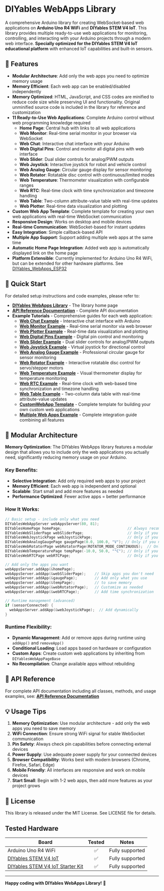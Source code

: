 # DIYables WebApps Library

A comprehensive Arduino library for creating WebSocket-based web applications on **Arduino Uno R4 WiFi** and **DIYables STEM V4 IoT**. This library provides multiple ready-to-use web applications for monitoring, controlling, and interacting with your Arduino projects through a modern web interface. **Specially optimized for the DIYables STEM V4 IoT educational platform** with enhanced IoT capabilities and built-in sensors.

## 🚀 Features

- **Modular Architecture**: Add only the web apps you need to optimize memory usage
- **Memory Efficient**: Each web app can be enabled/disabled independently
- **Memory Optimized**: HTML, JavaScript, and CSS codes are minified to reduce code size while preserving UI and functionality. Original unminified source code is included in the library for reference and customization
- **11 Ready-to-Use Web Applications**: Complete Arduino control without web programming knowledge required
  - **Home Page**: Central hub with links to all web applications
  - **Web Monitor**: Real-time serial monitor in your browser via WebSocket
  - **Web Chat**: Interactive chat interface with your Arduino
  - **Web Digital Pins**: Control and monitor all digital pins with web interface
  - **Web Slider**: Dual slider controls for analog/PWM outputs
  - **Web Joystick**: Interactive joystick for robot and vehicle control
  - **Web Analog Gauge**: Circular gauge display for sensor monitoring
  - **Web Rotator**: Rotatable disc control with continuous/limited modes
  - **Web Temperature**: Thermometer visualization with configurable ranges
  - **Web RTC**: Real-time clock with time synchronization and timezone handling
  - **Web Table**: Two-column attribute-value table with real-time updates
  - **Web Plotter**: Real-time data visualization and plotting
- **Custom Web App Template**: Complete template for creating your own web applications with real-time WebSocket communication
- **Responsive Design**: Works on desktop and mobile devices
- **Real-time Communication**: WebSocket-based for instant updates
- **Easy Integration**: Simple callback-based API
- **Multiple App Support**: Support adding multiple web apps at the same time
- **Automatic Home Page Integration**: Added web app is automatically displayed link on the home page
- **Platform Extensible**: Currently implemented for Arduino Uno R4 WiFi, but can be extended for other hardware platforms. See [DIYables_WebApps_ESP32](https://esp32io.com/tutorials/esp32-diyables-web-apps)


## 🎯 Quick Start

For detailed setup instructions and code examples, please refer to:
- **[DIYables WebApps Library](https://newbiely.com/tutorials/arduino-uno-r4/diyables-web-apps)** - The library home page
- **[API Reference Documentation](https://newbiely.com/tutorials/arduino-uno-r4/diyables-web-apps-library-reference)** - Complete API documentation
- **Example Tutorials** - Comprehensive guides for each web application:
  - **[Web Chat Example](https://newbiely.com/tutorials/arduino-uno-r4/diyables-web-apps-chat)** - Interactive chat interface with Arduino
  - **[Web Monitor Example](https://newbiely.com/tutorials/arduino-uno-r4/diyables-web-apps-web-monitor)** - Real-time serial monitor via web browser
  - **[Web Plotter Example](https://newbiely.com/tutorials/arduino-uno-r4/diyables-web-apps-web-plotter)** - Real-time data visualization and plotting
  - **[Web Digital Pins Example](https://newbiely.com/tutorials/arduino-uno-r4/diyables-web-apps-web-digital-pins)** - Digital pin control and monitoring
  - **[Web Slider Example](https://newbiely.com/tutorials/arduino-uno-r4/diyables-web-apps-web-slider)** - Dual slider controls for analog/PWM outputs
  - **[Web Joystick Example](https://newbiely.com/tutorials/arduino-uno-r4/diyables-web-apps-web-joystick)** - Virtual joystick for directional control
  - **[Web Analog Gauge Example](https://newbiely.com/tutorials/arduino-uno-r4/diyables-web-apps-web-analog-gauge)** - Professional circular gauge for sensor monitoring
  - **[Web Rotator Example](https://newbiely.com/tutorials/arduino-uno-r4/diyables-web-apps-web-rotator)** - Interactive rotatable disc control for servo/stepper motors
  - **[Web Temperature Example](https://newbiely.com/tutorials/arduino-uno-r4/diyables-web-apps-web-temperature)** - Visual thermometer display for temperature monitoring
  - **[Web RTC Example](https://newbiely.com/tutorials/arduino-uno-r4/diyables-web-apps-web-rtc)** - Real-time clock with web-based time synchronization and timezone handling
  - **[Web Table Example](https://newbiely.com/tutorials/arduino-uno-r4/diyables-web-apps-web-table)** - Two-column data table with real-time attribute-value updates
  - **[CustomWebApp Template](https://newbiely.com/tutorials/arduino-uno-r4/diyables-web-apps-custom-webapp)** - Complete template for building your own custom web applications
  - **[Multiple Web Apps Example](https://newbiely.com/tutorials/arduino-uno-r4/diyables-web-apps-multiple-web-apps)** - Complete integration guide combining all features


## 🧩 Modular Architecture

**Memory Optimization**: The DIYables WebApps library features a modular design that allows you to include only the web applications you actually need, significantly reducing memory usage on your Arduino.

### Key Benefits:
- **Selective Integration**: Add only required web apps to your project
- **Memory Efficient**: Each web app is independent and optional
- **Scalable**: Start small and add more features as needed
- **Performance Optimized**: Fewer active apps = better performance

### How It Works:
```cpp
// Basic setup - include only what you need
DIYablesWebAppServer webAppsServer(80, 81);
DIYablesHomePage homePage;                              // Always recommended
DIYablesWebSliderPage webSliderPage;                    // Only if you need sliders
DIYablesWebJoystickPage webJoystickPage;                // Only if you need joystick
DIYablesWebAnalogGaugePage gaugePage(0.0, 100.0, "V"); // Only if you need analog gauge
DIYablesWebRotatorPage webRotatorPage(ROTATOR_MODE_CONTINUOUS);  // Only if you need rotator
DIYablesWebTemperaturePage tempPage(-10.0, 50.0, "°C"); // Only if you need temperature
DIYablesWebRTCPage webRTCPage;                          // Only if you need time sync

// Add only the apps you want
webAppsServer.addApp(&homePage);
webAppsServer.addApp(&webSliderPage);    // Skip apps you don't need
webAppsServer.addApp(&gaugePage);        // Add only what you use
webAppsServer.addApp(&tempPage);         // to save memory
webAppsServer.addApp(&webRotatorPage);   // Customize as needed
webAppsServer.addApp(&webRTCPage);       // Add time synchronization

// Runtime management (advanced)
if (sensorConnected) {
  webAppsServer.addApp(&webJoystickPage);  // Add dynamically
}
```


### Runtime Flexibility:
- **Dynamic Management**: Add or remove apps during runtime using `addApp()` and `removeApp()`
- **Conditional Loading**: Load apps based on hardware or configuration
- **Custom Apps**: Create custom web applications by inheriting from `DIYablesWebAppPageBase`
- **No Recompilation**: Change available apps without rebuilding

## 🔌 API Reference

For complete API documentation including all classes, methods, and usage examples, see:
**[API Reference Documentation](https://newbiely.com/tutorials/arduino-uno-r4/diyables-web-apps-library-reference)**


## 💡 Usage Tips

1. **Memory Optimization**: Use modular architecture - add only the web apps you need to save memory
2. **WiFi Connection**: Ensure strong WiFi signal for stable WebSocket communication
3. **Pin Safety**: Always check pin capabilities before connecting external devices
4. **Power Supply**: Use adequate power supply for your connected devices
5. **Browser Compatibility**: Works best with modern browsers (Chrome, Firefox, Safari, Edge)
6. **Mobile Friendly**: All interfaces are responsive and work on mobile devices
7. **Start Small**: Begin with 1-2 web apps, then add more features as your project grows


## 📄 License

This library is released under the MIT License. See LICENSE file for details.


Tested Hardware
----------------------------

| Board                   | Tested | Notes                                      |
|-------------------------|:------:|---------------------------------------------|
| Arduino Uno R4 WiFi     |   ✅   | Fully supported       |
| [DIYables STEM V4 IoT](https://diyables.io/products/diyables-stem-v4-iot-fully-compatible-with-arduino-uno-r4-wifi) |   ✅   | Fully supported          |
| [DIYables STEM V4 IoT Starter Kit](https://diyables.io/products/diyables-stem-v4-iot-starter-kit) |   ✅   | Fully supported          |



---

**Happy coding with DIYables WebApps Library!** 🎉
